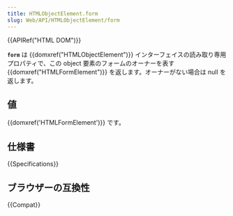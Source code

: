 ```yaml
---
title: HTMLObjectElement.form
slug: Web/API/HTMLObjectElement/form
---
```


{{APIRef("HTML DOM")}}

**`form`** は {{domxref("HTMLObjectElement")}} インターフェイスの読み取り専用プロパティで、この object 要素のフォームのオーナーを表す {{domxref("HTMLFormElement")}} を返します。オーナーがない場合は null を返します。

## 値

{{domxref('HTMLFormElement')}} です。

## 仕様書

{{Specifications}}

## ブラウザーの互換性

{{Compat}}
